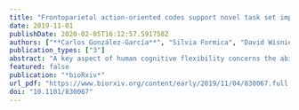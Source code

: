 ```yaml
---
title: "Frontoparietal action-oriented codes support novel task set implementation"
date: 2019-11-01
publishDate: 2020-02-05T16:12:57.591758Z
authors: ["**Carlos González-García**", "Silvia Formica", "David Wisniewski", "Marcel Brass"]
publication_types: ["3"]
abstract: "A key aspect of human cognitive flexibility concerns the ability to rapidly convert complex symbolic instructions into novel behaviors. Previous research proposes that this fast configuration is supported by two differentiated neurocognitive states, namely, an initial declarative maintenance of task knowledge, and a progressive transformation into a pragmatic, action-oriented state necessary for optimal task execution. Furthermore, current models predict a crucial role of frontal and parietal brain regions in this transformation. However, direct evidence for such frontoparietal formatting of novel task representations is still lacking. Here, we report the results of an fMRI experiment in which participants had to execute novel instructed stimulus-response associations. We then used a multivariate pattern-tracking procedure to quantify the degree of neural activation of instructions in declarative and procedural representational formats. This analysis revealed, for the first time, format-unique representations of relevant task sets in frontoparietal areas, prior to execution. Critically, the degree of procedural (but not declarative) activation predicted subsequent behavioral performance. Our results shed light on current debates on the architecture of cognitive control and working memory systems, suggesting a contribution of frontoparietal regions to output gating mechanisms that drive behavior."
featured: false
publication: "*bioRxiv*"
url_pdf: "https://www.biorxiv.org/content/early/2019/11/04/830067.full.pdf"
doi: "10.1101/830067"
---
```


